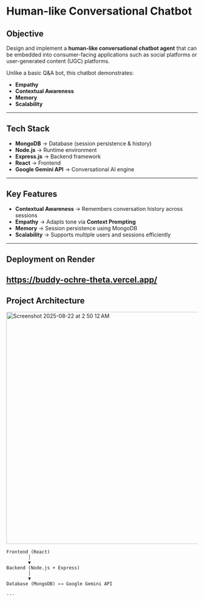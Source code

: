 # Human-like Conversational Chatbot

## Objective  
Design and implement a **human-like conversational chatbot agent** that can be embedded into consumer-facing applications such as social platforms or user-generated content (UGC) platforms.  

Unlike a basic Q&A bot, this chatbot demonstrates:  
- **Empathy**  
- **Contextual Awareness**  
- **Memory**  
- **Scalability**  

---

## Tech Stack  

- **MongoDB** → Database (session persistence & history)  
- **Node.js** → Runtime environment  
- **Express.js** → Backend framework  
- **React** → Frontend  
- **Google Gemini API** → Conversational AI engine  

---

## Key Features  

- **Contextual Awareness** → Remembers conversation history across sessions  
- **Empathy** → Adapts tone via **Context Prompting**  
- **Memory** → Session persistence using MongoDB  
- **Scalability** → Supports multiple users and sessions efficiently  

---
## Deployment on Render

https://buddy-ochre-theta.vercel.app/
---

## Project Architecture  

<img width="1085" height="611" alt="Screenshot 2025-08-22 at 2 50 12 AM" src="https://github.com/user-attachments/assets/8e7b893b-608a-4eda-ad60-beeb0d2df838" />

```plaintext
Frontend (React)
        │
        ▼
Backend (Node.js + Express)
        │
        ▼
Database (MongoDB) ←→ Google Gemini API

---
